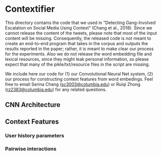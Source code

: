 # Contextifier
This directory contains the code that we used in "Detecting Gang-Involved Escalation on Social Media Using Context" (Chang et al., 2018). Since we cannot release the content of the tweets, please note that most of the input content will be missing. Consequently, the released code is not meant to create an end-to-end program that takes in the corpus and outputs the results reported in the paper; rather, it is meant to make clear our process for the experiments. Also we do not release the word embedding file and lexical resources, since they might leak personal information, so please expect that many of the pikle/txt/resource files in the script are missing.

We include here our code for (1) our Convolutional Neural Net system, (2) our process for constructing context features from word embedings. Feel free to email Serina Chang (sc3003@columbia.edu) or Ruiqi Zhong (rz2383@columbia.edu) for any related questions.

## CNN Architecture

## Context Features
### User history parameters
### Pairwise interactions
